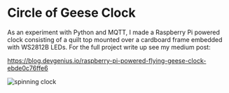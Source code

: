 # Circle of Geese Clock

As an experiment with Python and MQTT, I made a Raspberry Pi powered clock consisting of a quilt top mounted over a cardboard frame embedded with WS2812B LEDs. 
For the full project write up see my medium post: 

https://blog.devgenius.io/raspberry-pi-powered-flying-geese-clock-ebde0c76ffe6

![spinning clock](https://github.com/reveleigh/Circle-of-Geese-Clock/blob/main/spinning%20clock%20timer.gif)

